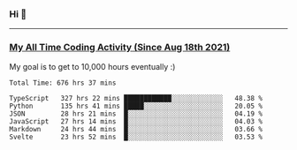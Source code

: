 ### Hi 🙂

---

### <a href="https://wakatime.com/@Eroxl">My All Time Coding Activity (Since Aug 18th 2021)</a>
My goal is to get to 10,000 hours eventually :)
<!--START_SECTION:waka-->

```text
Total Time: 676 hrs 37 mins

TypeScript   327 hrs 22 mins ████████████░░░░░░░░░░░░░   48.38 %
Python       135 hrs 41 mins █████░░░░░░░░░░░░░░░░░░░░   20.05 %
JSON         28 hrs 21 mins  █░░░░░░░░░░░░░░░░░░░░░░░░   04.19 %
JavaScript   27 hrs 14 mins  █░░░░░░░░░░░░░░░░░░░░░░░░   04.03 %
Markdown     24 hrs 44 mins  █░░░░░░░░░░░░░░░░░░░░░░░░   03.66 %
Svelte       23 hrs 52 mins  █░░░░░░░░░░░░░░░░░░░░░░░░   03.53 %
```

<!--END_SECTION:waka-->
